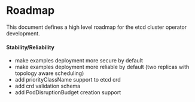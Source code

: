 # Roadmap

This document defines a high level roadmap for the etcd cluster operator development.



#### Stability/Reliability
- make examples deployment more secure by default
- make examples deployment more reliable by default (two replicas with topology aware scheduling)
- add priorityClassName support to etcd crd
- add crd validation schema
- add PodDisruptionBudget creation support
